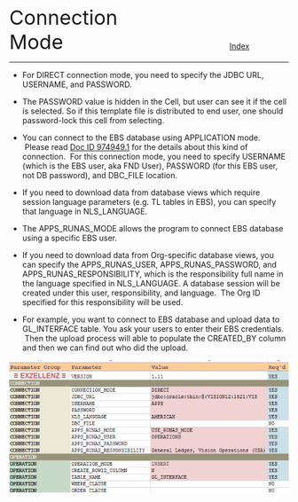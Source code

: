 <span style="font-size:36px;">Connection Mode</span><span style="padding-left: 300px;text-align:right;font-size:14px"><a href="INDEX.md">Index</a></span>

---
 
- For DIRECT connection mode, you need to specify the JDBC URL, USERNAME, and PASSWORD.

- The PASSWORD value is hidden in the Cell, but user can see it if the cell is selected. So if this template file is distributed to end user, one should password-lock this cell from selecting.

- You can connect to the EBS database using APPLICATION mode.  Please read [Doc ID 974949.1](https://support.oracle.com/epmos/faces/DocumentDisplay?id=974949.1) for the details about this kind of connection.  For this connection mode, you need to specify USERNAME (which is the EBS user, aka FND User), PASSWORD (for this EBS user, not DB password), and DBC_FILE location.

- If you need to download data from database views which require session language parameters (e.g. TL tables in EBS), you can specify that language in NLS_LANGUAGE.

- The APPS_RUNAS_MODE allows the program to connect EBS database using a specific EBS user.

- If you need to download data from Org-specific database views, you can specify the APPS_RUNAS_USER, APPS_RUNAS_PASSWORD, and APPS_RUNAS_RESPONSIBILITY, which is the responsibility full name in the language specified in NLS_LANGUAGE. A database session will be created under this user, responsibility, and language.  The Org ID specified for this responsibility will be used.

- For example, you want to connect to EBS database and upload data to GL_INTERFACE table. You ask your users to enter their EBS credentials.  Then the upload process will able to populate the CREATED_BY column and then we can find out who did the upload.

<img src="pic/image4.png"/>